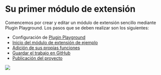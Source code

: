 # Su primer módulo de extensión

Comencemos por crear y editar un módulo de extensión sencillo mediante Plugin Playground. Los pasos que se deben realizar son los siguientes:

* Configuración de [Plugin Playground](plugin-playground.md)
* [Inicio del módulo de extensión de ejemplo](launching-the-sample-plugin.md)
* [Adición de sus propias funciones](adding-your-own-features.md)
* [Guardar el trabajo en GitHub](saving-your-work-to-github.md)
* [Publicación del proyecto](publishing-your-project.md)

![](<../../../.gitbook/assets/03-FormIt plugin cylinder demo.gif>)

